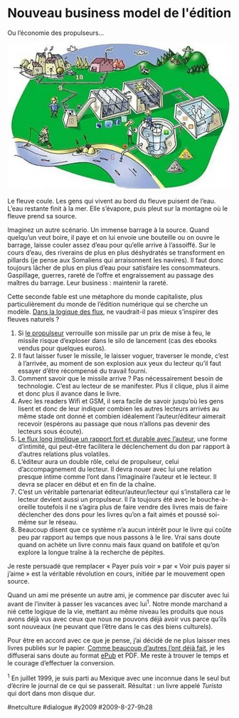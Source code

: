 # Nouveau business model de l'édition

Ou l’économie des propulseurs…

![fleuve](_i/fleuve1.webp)

Le fleuve coule. Les gens qui vivent au bord du fleuve puisent de l’eau. L’eau restante finit à la mer. Elle s’évapore, puis pleut sur la montagne où le fleuve prend sa source.

Imaginez un autre scénario. Un immense barrage à la source. Quand quelqu’un veut boire, il paye et on lui envoie une bouteille ou on ouvre le barrage, laisse couler assez d’eau pour qu’elle arrive à l’assoiffé. Sur le cours d’eau, des riverains de plus en plus déshydratés se transforment en pillards (je pense aux Somaliens qui arraisonnent les navires). Il faut donc toujours lâcher de plus en plus d’eau pour satisfaire les consommateurs. Gaspillage, guerres, rareté de l’offre et engraissement au passage des maîtres du barrage. Leur business : maintenir la rareté.

Cette seconde fable est une métaphore du monde capitaliste, plus particulièrement du monde de l’édition numérique qui se cherche un modèle. [Dans la logique des flux](#flux), ne vaudrait-il pas mieux s’inspirer des fleuves naturels ?

1. Si [le propulseur](vers-un-web-sans-site-web.md) verrouille son missile par un prix de mise à feu, le missile risque d’exploser dans le silo de lancement (cas des ebooks vendus pour quelques euros).
2. Il faut laisser fuser le missile, le laisser voguer, traverser le monde, c’est à l’arrivée, au moment de son explosion aux yeux du lecteur qu’il faut essayer d’être récompensé du travail fourni.
3. Comment savoir que le missile arrive ? Pas nécessairement besoin de technologie. C’est au lecteur de se manifester. Plus il clique, plus il aime et donc plus il avance dans le livre.
4. Avec les readers Wifi et GSM, il sera facile de savoir jusqu’où les gens lisent et donc de leur indiquer combien les autres lecteurs arrivés au même stade ont donné et combien idéalement l’auteur/éditeur aimerait recevoir (espérons au passage que nous n’allons pas devenir des lecteurs sous écoute).
5. [Le flux long implique un rapport fort et durable avec l’auteur](le-livre-echappera-pas-aux-flux.md), une forme d’intimité, qui peut-être facilitera le déclenchement du don par rapport à d’autres relations plus volatiles.
6. L’éditeur aura un double rôle, celui de propulseur, celui d’accompagnement du lecteur. Il devra nouer avec lui une relation presque intime comme l’ont dans l’imaginaire l’auteur et le lecteur. Il devra se placer en début et en fin de la chaîne.
7. C’est un véritable partenariat éditeur/auteur/lecteur qui s’installera car le lecteur devient aussi un propulseur. Il l’a toujours été avec le bouche-à-oreille toutefois il ne s’agira plus de faire vendre des livres mais de faire déclencher des dons pour les livres qu’on a fait aimés et poussé soi-même sur le réseau.
8. Beaucoup disent que ce système n’a aucun intérêt pour le livre qui coûte peu par rapport au temps que nous passons à le lire. Vrai sans doute quand on achète un livre connu mais faux quand on batifole et qu’on explore la longue traîne à la recherche de pépites.

Je reste persuadé que remplacer « Payer puis voir » par « Voir puis payer si j’aime » est la véritable révolution en cours, initiée par le mouvement open source.

Quand un ami me présente un autre ami, je commence par discuter avec lui avant de l’inviter à passer les vacances avec lui<sup>1</sup>. Notre monde marchand a nié cette logique de la vie, mettant au même niveau les produits que nous avons déjà vus avec ceux que nous ne pouvons déjà avoir vus parce qu’ils sont nouveaux (ne peuvant que l’être dans le cas des biens culturels).

Pour être en accord avec ce que je pense, j’ai décidé de ne plus laisser mes livres publiés sur le papier. [Comme beaucoup d’autres l’ont déjà fait](http://www.guardian.co.uk/technology/2009/aug/18/free-ebooks-cory-doctorow?showallcomments=true), je les diffuserai sans doute au format [ePub](http://en.wikipedia.org/wiki/EPUB) et PDF. Me reste à trouver le temps et le courage d’effectuer la conversion.

<sup>1</sup> En juillet 1999, je suis parti au Mexique avec une inconnue dans le seul but d’écrire le journal de ce qui se passerait. Résultat : un livre appelé *Turista* qui dort dans mon disque dur.

#netculture #dialogue #y2009 #2009-8-27-9h28

